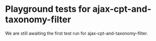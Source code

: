 # Playground tests for ajax-cpt-and-taxonomy-filter
We are still awaiting the first test run for ajax-cpt-and-taxonomy-filter.
